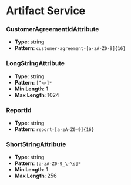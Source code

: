 # Artifact Service

### CustomerAgreementIdAttribute
- **Type**: string
- **Pattern**: `customer-agreement-[a-zA-Z0-9]{16}`

### LongStringAttribute
- **Type**: string
- **Pattern**: `[^<>]*`
- **Min Length**: 1
- **Max Length**: 1024

### ReportId
- **Type**: string
- **Pattern**: `report-[a-zA-Z0-9]{16}`

### ShortStringAttribute
- **Type**: string
- **Pattern**: `[a-zA-Z0-9_\-\s]*`
- **Min Length**: 1
- **Max Length**: 256

